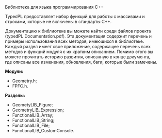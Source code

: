 Библиотека для языка программирования С++

TypedPL предоставляет набор функций для работы с массивами и строками, которые не включены в стандарты С++.

Документацию к библиотеке вы можете найти среди файлов проекта (typedPL Documentation.pdf). Эта документация содержит перечень и примеры использования всех методов, имеющихся в библиотеке. Каждый раздел имеет свое приложение, содержащее перечень всех методов и функций модуля с их кратким описанием. Помимо этого вы можете прочитать историю развития, описанную в конце документа, где описаны все изменения, обновления, баги, которые были замечены.

**Модули:**
- Geometry.h;
- FPFC.h.

**Разделы:**
- GeometyLIB_Figure;
- GeometryLIB_Expression;
- FunctionalLIB_Array;
- FunctionalLIB_String;
- FunctionalLIB_File;
- FunctionalLIB_CustomConsole.
